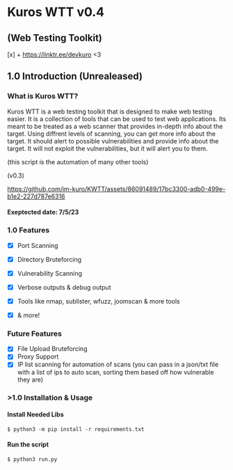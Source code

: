 # Kuros WTT v0.4
## (Web Testing Toolkit)

[x] + https://linktr.ee/devkuro  <3

## 1.0 Introduction (Unrealeased)
### What is Kuros WTT?
Kuros WTT is a web testing toolkit that is designed to make web testing easier. 
It is a collection of tools that can be used to test web applications.
Its meant to be treated as a web scanner that provides in-depth info about the target. 
Using diffrent levels of scanning, you can get more info about the 
target. It should alert to possible vulnerabilities and provide info about the target. 
It will not exploit the vulnerabilities, but it will alert you to them. 

(this script is the automation of many other tools)

(v0.3)


https://github.com/im-kuro/KWTT/assets/86091489/17bc3300-adb0-499e-b1e2-227d787e6316




#### Exeptected date: 7/5/23
### 1.0 Features
- [x] Port Scanning
- [x] Directory Bruteforcing
- [x] Vulnerability Scanning
- [x] Verbose outputs & debug output
- [x] Tools like nmap, sublister, wfuzz, joomscan & more tools
- [x] & more!


### Future Features
- [x] File Upload Bruteforcing
- [x] Proxy Support
- [x] IP list scanning for automation of scans (you can pass in a json/txt file with a list of ips to auto scan, sorting them based off how vulnerable  they are)

### >1.0 Installation & Usage
#### Install Needed Libs
```$ python3 -m pip install -r requirements.txt```

#### Run the script
```$ python3 run.py```

